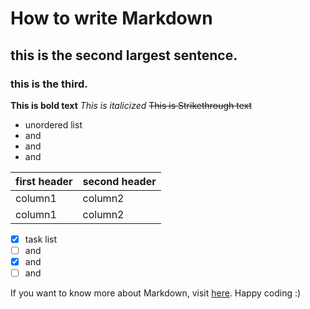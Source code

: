 # How to write Markdown
## this is the second largest sentence.
### this is the third.

**This is bold text**
*This is italicized*
~~This is Strikethrough text~~

- unordered list
- and
- and
- and

| first header | second header |
|--------------|---------------|
|    column1   |    column2    |
|   column1    |   column2    |

- [x] task list
- [ ] and
- [x] and
- [ ] and

If you want to know more about Markdown, visit [here](https://help.github.com/categories/writing-on-github/).
Happy coding :)
